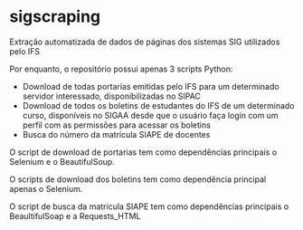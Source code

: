 # sigscraping
Extração automatizada de dados de páginas dos sistemas SIG utilizados pelo IFS

Por enquanto, o repositório possui apenas 3 scripts Python:

- Download de todas portarias emitidas pelo IFS para um determinado servidor interessado, disponibilizadas no SIPAC
- Download de todos os boletins de estudantes do IFS de um determinado curso, disponíveis no SIGAA desde que o usuário faça login com um perfil com as permissões para acessar os boletins
- Busca do número da matrícula SIAPE de docentes

O script de download de portarias tem como dependências principais o Selenium e o BeautifulSoup.

O scripts de download dos boletins tem como dependência principal apenas o Selenium.

O script de busca da matrícula SIAPE tem como dependências principais o BeaultifulSoap e a Requests_HTML
